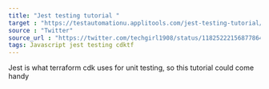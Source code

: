```yaml
---
title: "Jest testing tutorial "
target : "https://testautomationu.applitools.com/jest-testing-tutorial/"
source : "Twitter"
source_url : "https://twitter.com/techgirl1908/status/1182522215687786496?t=Kfis_-N2G2cExhFBf6v-eQ&s=19"
tags: Javascript jest testing cdktf
---
```


Jest is what terraform cdk uses for unit testing, so this tutorial could come handy